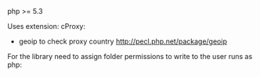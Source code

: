 

php >= 5.3

Uses extension:
cProxy:
- geoip to check proxy country http://pecl.php.net/package/geoip

For the library need to assign folder permissions to write to the user runs as php:
